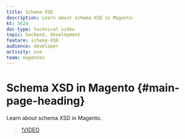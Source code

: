 ```yaml
---
title: Schema XSD
description: Learn about schema XSD in Magento.
kt: 5624
doc-type: technical video
topic: backend, development
feature: schema-XSD
audience: developer
activity: use
team: magentou
---
```


# Schema XSD in Magento {#main-page-heading}

Learn about schema XSD in Magento.

>[!VIDEO](https://video.tv.adobe.com/v/35804?quality=12&learn=on)